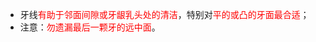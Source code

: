 * 牙线<font color="#ff0000">有助于邻面间隙或牙龈乳头处的清洁</font>，特别对<font color="#ff0000">平的或凸的牙面最合适</font>；
* 注意：<font color="#ff0000">勿遗漏最后一颗牙的远中面</font>。


